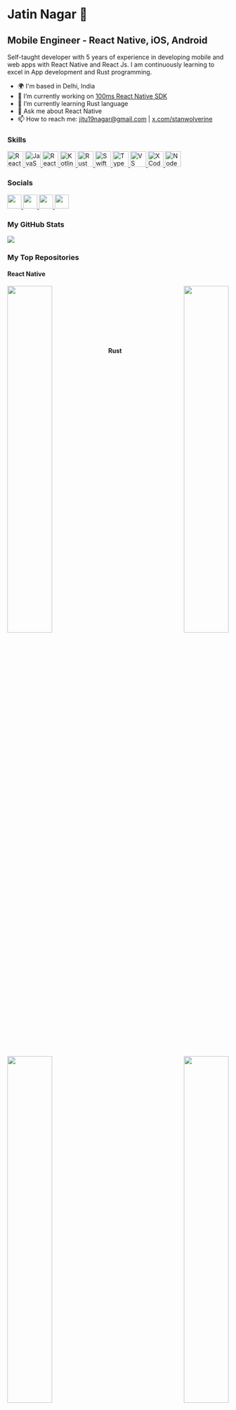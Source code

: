 # Jatin Nagar 👋

## Mobile Engineer - React Native, iOS, Android

Self-taught developer with 5 years of experience in developing mobile and web apps with React Native and React Js. I am continuously learning to excel in App development and Rust programming.

- 🌍 I'm based in Delhi, India
- 🔭 I’m currently working on [100ms React Native SDK](https://github.com/100mslive/react-native-hms)
- 🌱 I’m currently learning Rust language
- 💬 Ask me about React Native
- 📫 How to reach me: [jitu19nagar@gmail.com](mailto:jitu19nagar@gmail.com) | [x.com/stanwolverine](https://x.com/stanwolverine)

### Skills

<p align="left">
  <a href="https://reactnative.dev/" target="_blank" rel="noreferrer">
    <img src="https://raw.githubusercontent.com/danielcranney/readme-generator/main/public/icons/skills/react-colored.svg" width="36" height="36" alt="React Native" />
  </a>
  <a href="https://developer.mozilla.org/en-US/docs/Web/JavaScript" target="_blank" rel="noreferrer">
    <img src="https://raw.githubusercontent.com/danielcranney/readme-generator/main/public/icons/skills/javascript-colored.svg" width="36" height="36" alt="JavaScript" />
  </a>
  <a href="https://reactjs.org/" target="_blank" rel="noreferrer">
    <img src="https://raw.githubusercontent.com/danielcranney/readme-generator/main/public/icons/skills/react-colored.svg" width="36" height="36" alt="React JS" />
  </a>
  <a href="https://kotlinlang.org/" target="_blank" rel="noreferrer">
    <img src="https://raw.githubusercontent.com/danielcranney/readme-generator/main/public/icons/skills/kotlin-colored.svg" width="36" height="36" alt="Kotlin" />
  </a>
  <a href="https://www.rust-lang.org/" target="_blank" rel="noreferrer">
    <picture>
      <source media="(prefers-color-scheme: dark)" srcset="https://raw.githubusercontent.com/danielcranney/readme-generator/main/public/icons/skills/rust-colored-dark.svg" />
      <source media="(prefers-color-scheme: light)" srcset="https://raw.githubusercontent.com/danielcranney/readme-generator/main/public/icons/skills/rust-colored.svg" />
      <img src="https://raw.githubusercontent.com/danielcranney/readme-generator/main/public/icons/skills/rust-colored.svg" width="36" height="36" alt="Rust" />
    </picture>
  </a>
  <a href="https://developer.apple.com/swift/" target="_blank" rel="noreferrer">
    <img src="https://raw.githubusercontent.com/danielcranney/readme-generator/main/public/icons/skills/swift-colored.svg" width="36" height="36" alt="Swift" />
  </a>
  <a href="https://www.typescriptlang.org/" target="_blank" rel="noreferrer">
    <img src="https://raw.githubusercontent.com/danielcranney/readme-generator/main/public/icons/skills/typescript-colored.svg" width="36" height="36" alt="TypeScript" />
  </a>
  <a href="https://code.visualstudio.com/" target="_blank" rel="noreferrer">
    <img src="https://raw.githubusercontent.com/danielcranney/readme-generator/main/public/icons/skills/visualstudiocode-colored.svg" width="36" height="36" alt="VS Code" />
  </a>
  <a href="https://www.xcode.com" target="_blank" rel="noreferrer">
    <img src="https://raw.githubusercontent.com/danielcranney/readme-generator/main/public/icons/skills/xcode-colored.svg" width="36" height="36" alt="XCode" />
  </a>
  <a href="https://nodejs.org/en/" target="_blank" rel="noreferrer">
    <img src="https://raw.githubusercontent.com/danielcranney/readme-generator/main/public/icons/skills/nodejs-colored.svg" width="36" height="36" alt="NodeJS" />
  </a>
</p>

### Socials

<p align="left">
  <a href="https://www.github.com/stanwolverine" target="_blank" rel="noreferrer">
    <picture>
      <source media="(prefers-color-scheme: dark)" srcset="https://raw.githubusercontent.com/danielcranney/readme-generator/main/public/icons/socials/github-dark.svg" />
      <source media="(prefers-color-scheme: light)" srcset="https://raw.githubusercontent.com/danielcranney/readme-generator/main/public/icons/socials/github.svg" />
      <img src="https://raw.githubusercontent.com/danielcranney/readme-generator/main/public/icons/socials/github.svg" width="32" height="32" />
    </picture>
  </a>
  <a href="https://www.linkedin.com/in/jatin-nagar" target="_blank" rel="noreferrer">
    <picture>
      <source media="(prefers-color-scheme: dark)" srcset="https://raw.githubusercontent.com/danielcranney/readme-generator/main/public/icons/socials/linkedin-dark.svg" /> 
      <source media="(prefers-color-scheme: light)" srcset="https://raw.githubusercontent.com/danielcranney/readme-generator/main/public/icons/socials/linkedin.svg" />
      <img src="https://raw.githubusercontent.com/danielcranney/readme-generator/main/public/icons/socials/linkedin.svg" width="32" height="32" />
    </picture>
  </a>
  <a href="https://www.x.com/stanwolverine" target="_blank" rel="noreferrer">
    <picture>
      <source media="(prefers-color-scheme: dark)" srcset="https://raw.githubusercontent.com/danielcranney/readme-generator/main/public/icons/socials/twitter-dark.svg" /> 
      <source media="(prefers-color-scheme: light)" srcset="https://raw.githubusercontent.com/danielcranney/readme-generator/main/public/icons/socials/twitter.svg" />
      <img src="https://raw.githubusercontent.com/danielcranney/readme-generator/main/public/icons/socials/twitter.svg" width="32" height="32" />
    </picture>
  </a>
  <a href="https://blog.nagar.io" target="_blank" rel="noreferrer">
    <picture>
      <source media="(prefers-color-scheme: dark)" srcset="https://raw.githubusercontent.com/danielcranney/readme-generator/main/public/icons/socials/hashnode-dark.svg" /> 
      <source media="(prefers-color-scheme: light)" srcset="https://raw.githubusercontent.com/danielcranney/readme-generator/main/public/icons/socials/hashnode.svg" />
      <img src="https://raw.githubusercontent.com/danielcranney/readme-generator/main/public/icons/socials/hashnode.svg" width="32" height="32" />
    </picture>
  </a>
</p>

### My GitHub Stats

<a href="http://www.github.com/stanwolverine">
  <picture>
    <source media="(prefers-color-scheme: dark)" srcset="https://github-readme-streak-stats.herokuapp.com/?user=stanwolverine&stroke=c9d1d9&background=0d1117&ring=58a6ff&fire=58a6ff&currStreakNum=c9d1d9&currStreakLabel=58a6ff&sideNums=c9d1d9&sideLabels=c9d1d9&dates=c9d1d9&hide_border=true" />
    <source media="(prefers-color-scheme: light)" srcset="https://github-readme-streak-stats.herokuapp.com/?user=stanwolverine&stroke=24292e&background=ffffff&ring=0366d6&fire=0366d6&currStreakNum=24292e&currStreakLabel=0366d6&sideNums=24292e&sideLabels=24292e&dates=24292e&hide_border=true" />
    <img src="https://github-readme-streak-stats.herokuapp.com/?user=stanwolverine&stroke=24292e&background=ffffff&ring=0366d6&fire=0366d6&currStreakNum=24292e&currStreakLabel=0366d6&sideNums=24292e&sideLabels=24292e&dates=24292e&hide_border=true" />
  </picture>
</a>

### My Top Repositories

#### React Native
<div width="100%" align="center">
  <a href="https://github.com/stanwolverine/100-exercises-to-learn-rust" target="_blank" rel="noreferrer" align="left">
    <picture>
      <source media="(prefers-color-scheme: dark)" srcset="https://github-readme-stats.vercel.app/api/pin/?username=stanwolverine&repo=100-exercises-to-learn-rust&title_color=58a6ff&text_color=c9d1d9&icon_color=58a6ff&bg_color=0d1117&hide_border=false&border_color=30363d&locale=en" />
      <source media="(prefers-color-scheme: light)" srcset="https://github-readme-stats.vercel.app/api/pin/?username=stanwolverine&repo=100-exercises-to-learn-rust&title_color=0366d6&text_color=24292e&icon_color=0366d6&bg_color=ffffff&hide_border=false&border_color=e1e4e8&locale=en" />
      <img align="left" width="45%" src="https://github-readme-stats.vercel.app/api/pin/?username=stanwolverine&repo=100-exercises-to-learn-rust&title_color=0366d6&text_color=24292e&icon_color=0366d6&bg_color=ffffff&hide_border=false&border_color=e1e4e8&locale=en" />
    </picture>
  </a>

  <a href="https://github.com/stanwolverine/react-native" target="_blank" rel="noreferrer" align="right">
    <picture>
      <source media="(prefers-color-scheme: dark)" srcset="https://github-readme-stats.vercel.app/api/pin/?username=stanwolverine&repo=react-native&title_color=58a6ff&text_color=c9d1d9&icon_color=58a6ff&bg_color=0d1117&hide_border=false&border_color=30363d&locale=en" />
      <source media="(prefers-color-scheme: light)" srcset="https://github-readme-stats.vercel.app/api/pin/?username=stanwolverine&repo=react-native&title_color=0366d6&text_color=24292e&icon_color=0366d6&bg_color=ffffff&hide_border=false&border_color=e1e4e8&locale=en" />
      <img align="right" width="45%" src="https://github-readme-stats.vercel.app/api/pin/?username=stanwolverine&repo=react-native&title_color=0366d6&text_color=24292e&icon_color=0366d6&bg_color=ffffff&hide_border=false&border_color=e1e4e8&locale=en" />
    </picture>
  </a>
</div>

<br /><br /><br /><br /><br /><br /><br />
#### Rust

<div width="100%" align="center">
  <a href="https://github.com/stanwolverine/CalendarApp" target="_blank" rel="noreferrer" align="left">
    <picture>
      <source media="(prefers-color-scheme: dark)" srcset="https://github-readme-stats.vercel.app/api/pin/?username=stanwolverine&repo=CalendarApp&title_color=58a6ff&text_color=c9d1d9&icon_color=58a6ff&bg_color=0d1117&hide_border=false&border_color=30363d&locale=en" />
      <source media="(prefers-color-scheme: light)" srcset="https://github-readme-stats.vercel.app/api/pin/?username=stanwolverine&repo=CalendarApp&title_color=0366d6&text_color=24292e&icon_color=0366d6&bg_color=ffffff&hide_border=false&border_color=e1e4e8&locale=en" />
      <img align="left" width="45%" src="https://github-readme-stats.vercel.app/api/pin/?username=stanwolverine&repo=CalendarApp&title_color=0366d6&text_color=24292e&icon_color=0366d6&bg_color=ffffff&hide_border=false&border_color=e1e4e8&locale=en" />
    </picture>
  </a>

  <a href="https://github.com/stanwolverine/rnhms-callkeep-demo" target="_blank" rel="noreferrer" align="right">
    <picture>
      <source media="(prefers-color-scheme: dark)" srcset="https://github-readme-stats.vercel.app/api/pin/?username=stanwolverine&repo=rnhms-callkeep-demo&title_color=58a6ff&text_color=c9d1d9&icon_color=58a6ff&bg_color=0d1117&hide_border=false&border_color=30363d&locale=en" />
      <source media="(prefers-color-scheme: light)" srcset="https://github-readme-stats.vercel.app/api/pin/?username=stanwolverine&repo=rnhms-callkeep-demo&title_color=0366d6&text_color=24292e&icon_color=0366d6&bg_color=ffffff&hide_border=false&border_color=e1e4e8&locale=en" />
      <img align="right" width="45%" src="https://github-readme-stats.vercel.app/api/pin/?username=stanwolverine&repo=rnhms-callkeep-demo&title_color=0366d6&text_color=24292e&icon_color=0366d6&bg_color=ffffff&hide_border=false&border_color=e1e4e8&locale=en" />
    </picture>
  </a>
</div>




